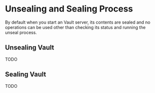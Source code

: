 # Unsealing and Sealing Process

By default when you start an Vault server, its contents are sealed and no operations can be used other than checking its status and running the unseal process.

## Unsealing Vault

TODO

## Sealing Vault

TODO